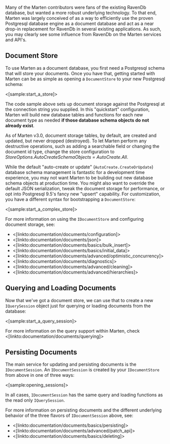 <!--Title:Marten as Document Db-->
<!--Url:documents-->

Many of the Marten contributors were fans of the existing RavenDb database, but wanted a more robust underlying technology. To that end, Marten was largely conceived of as a way to efficiently use the proven Postgresql database engine as a document database and act as a near drop-in replacement 
for RavenDb in several existing applications. As such, you may clearly see some influence from RavenDb on the Marten services and API's.  

## Document Store

To use Marten as a document database, you first need a Postgresql schema that will store your documents. Once you have that, getting started
with Marten can be as simple as opening a `DocumentStore` to your new Postgresql schema:

<[sample:start_a_store]>

The code sample above sets up document storage against the Postgresql at the connection string you supplied. In this "quickstart" configuration,
Marten will build new database tables and functions for each new document type as needed **if those database schema objects do not already exist**.

<div class="alert alert-info">As of Marten v3.0, document storage tables, by default, are created and updated, but never dropped (destroyed). To let Marten perform any destructive operations, such as adding a searchable field or changing the document id type, change the store configuration to <i>StoreOptions.AutoCreateSchemaObjects = AutoCreate.All</i>.</div>

While the default "auto-create or update" (`AutoCreate.CreateOrUpdate`) database schema management is fantastic for a development time experience, you may not want Marten to be building out new database schema objects at production time. You might also want to override the default JSON serialization, tweak the document storage for performance, or opt into Postgresql 9.5's fancy new "upsert" capability. For customization, you have a different syntax for bootstrapping a `DocumentStore`:

<[sample:start_a_complex_store]>

For more information on using the `IDocumentStore` and configuring document storage, see:

* <[linkto:documentation/documents/configuration]>
* <[linkto:documentation/documents/json]>
* <[linkto:documentation/documents/basics/bulk_insert]>
* <[linkto:documentation/documents/basics/initial_data]>
* <[linkto:documentation/documents/advanced/optimistic_concurrency]>
* <[linkto:documentation/documents/diagnostics]>
* <[linkto:documentation/documents/advanced/cleaning]>
* <[linkto:documentation/documents/advanced/hierarchies]>


## Querying and Loading Documents

Now that we've got a document store, we can use that to create a new `IQuerySession` object just for querying or loading documents from the database:

<[sample:start_a_query_session]>

For more information on the query support within Marten, check <[linkto:documentation/documents/querying]>

## Persisting Documents

The main service for updating and persisting documents is the `IDocumentSession`. An `IDocumentSession` is created by your `IDocumentStore` from above
in one of three ways:

<[sample:opening_sessions]>

In all cases, `IDocumentSession` has the same query and loading functions as the read only `IQuerySession`.

For more information on persisting documents and the different underlying behavior of the three flavors of `IDocumentSession` above, see:

* <[linkto:documentation/documents/basics/persisting]>
* <[linkto:documentation/documents/advanced/patch_api]>
* <[linkto:documentation/documents/basics/deleting]>


